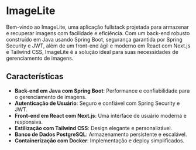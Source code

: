 # ImageLite

Bem-vindo ao ImageLite, uma aplicação fullstack projetada para armazenar e recuperar imagens com facilidade e eficiência. Com um back-end robusto construído em Java usando Spring Boot, segurança garantida por Spring Security e JWT, além de um front-end ágil e moderno em React com Next.js e Tailwind CSS, ImageLite é a solução ideal para suas necessidades de gerenciamento de imagens.

## Características

- **Back-end em Java com Spring Boot**: Performance e confiabilidade para o gerenciamento de imagens.
- **Autenticação de Usuário**: Seguro e confiável com Spring Security e JWT.
- **Front-end em React com Next.js**: Uma interface de usuário moderna e responsiva.
- **Estilização com Tailwind CSS**: Design elegante e personalizável.
- **Banco de Dados PostgreSQL**: Armazenamento persistente e escalável.
- **Containerização com Docker**: Implementação e deploy simplificados.

